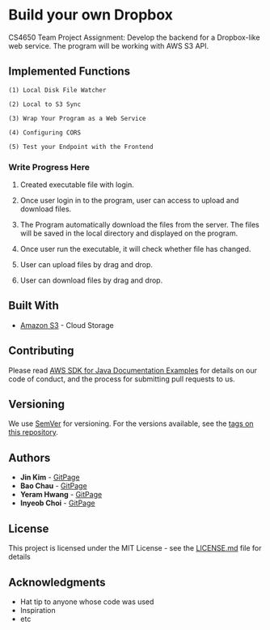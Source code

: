 # Build your own Dropbox

CS4650 Team Project Assignment: Develop the backend for a Dropbox-like web service. The program will be working with AWS S3 API. 

## Implemented Functions
```
(1) Local Disk File Watcher
```
```
(2) Local to S3 Sync
```
```
(3) Wrap Your Program as a Web Service
```
```
(4) Configuring CORS
```
```
(5) Test your Endpoint with the Frontend
```
### Write Progress Here

1. Created executable file with login.

2. Once user login in to the program, user can access to upload and download files.

3. The Program automatically download the files from the server. The files will be saved in the local directory and displayed on the program.

4. Once user run the executable, it will check whether file has changed.

5. User can upload files by drag and drop.

6. User can download files by drag and drop.

## Built With

* [Amazon S3](http://www.aws.amazon.com/s3/) - Cloud Storage

## Contributing

Please read [AWS SDK for Java Documentation Examples](https://github.com/awsdocs/aws-doc-sdk-examples/tree/master/java) for details on our code of conduct, and the process for submitting pull requests to us.

## Versioning

We use [SemVer](http://semver.org/) for versioning. For the versions available, see the [tags on this repository](https://github.com/your/project/tags). 

## Authors

* **Jin Kim** - [GitPage](https://github.com/texas000)
* **Bao Chau** - [GitPage](https://github.com/baoqchau)
* **Yeram Hwang** - [GitPage](https://github.com/yeramy)
* **Inyeob Choi** - [GitPage](https://github.com/InyeobChoi)

## License

This project is licensed under the MIT License - see the [LICENSE.md](LICENSE.md) file for details

## Acknowledgments

* Hat tip to anyone whose code was used
* Inspiration
* etc


